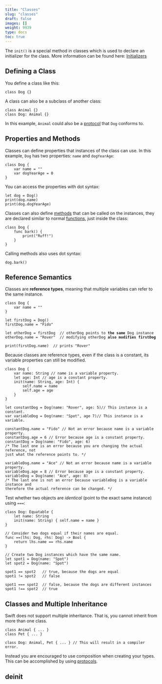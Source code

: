 ```yaml
---
title: "Classes"
slug: "classes"
draft: false
images: []
weight: 9939
type: docs
toc: true
---
```


The `init()` is a special method in classes which is used to declare an initializer for the class. More information can be found here: [Initializers][1]


  [1]: https://www.wikiod.com/swift/initializers

## Defining a Class
You define a class like this:

    class Dog {}

A class can also be a subclass of another class:

    class Animal {}
    class Dog: Animal {}

In this example, `Animal` could also be a [protocol][1] that `Dog` conforms to.


  [1]: https://www.wikiod.com/swift/protocols

## Properties and Methods
Classes can define properties that instances of the class can use. In this example, `Dog` has two properties: `name` and `dogYearAge`:

    class Dog {
        var name = ""
        var dogYearAge = 0
    }

You can access the properties with dot syntax:

    let dog = Dog()
    print(dog.name)
    print(dog.dogYearAge)

Classes can also define [methods][1] that can be called on the instances, they are declared similar to normal [functions][2], just inside the class:

    class Dog {
        func bark() {
            print("Ruff!")
        }
    }

Calling methods also uses dot syntax:

    dog.bark()


  [1]: https://www.wikiod.com/swift/functions#Methods
  [2]: https://www.wikiod.com/swift/functions

## Reference Semantics
Classes are **reference types**, meaning that multiple variables can refer to the same instance.

<pre><code>class Dog {
    var name = ""
}

let firstDog = Dog()
firstDog.name = "Fido"

let otherDog = firstDog  // otherDog points to <b>the same</b> Dog instance
otherDog.name = "Rover"  // modifying otherDog <b>also modifies firstDog</b>

print(firstDog.name)  // prints "Rover"</code></pre>

Because classes are reference types, even if the class is a constant, its variable properties can still be modified.

    class Dog {
        var name: String // name is a variable property.
        let age: Int // age is a constant property.
        init(name: String, age: Int) {
            self.name = name
            self.age = age
        }
    }
    
    let constantDog = Dog(name: "Rover", age: 5)// This instance is a constant.
    var variableDog = Dog(name: "Spot", age 7)// This instance is a variable.

    constantDog.name = "Fido" // Not an error because name is a variable property.
    constantDog.age = 6 // Error because age is a constant property.
    constantDog = Dog(name: "Fido", age: 6)
    /* The last one is an error because you are changing the actual reference, not
    just what the reference points to. */
    
    variableDog.name = "Ace" // Not an error because name is a variable property.
    variableDog.age = 8 // Error because age is a constant property.
    variableDog = Dog(name: "Ace", age: 8)
    /* The last one is not an error because variableDog is a variable instance and
    therefore the actual reference can be changed. */

Test whether two objects are *identical* (point to the exact same instance) using `===`:

    class Dog: Equatable {
        let name: String
        init(name: String) { self.name = name }
    }
    
    // Consider two dogs equal if their names are equal.
    func ==(lhs: Dog, rhs: Dog) -> Bool {
        return lhs.name == rhs.name
    }
    
    // Create two Dog instances which have the same name.
    let spot1 = Dog(name: "Spot")
    let spot2 = Dog(name: "Spot")

    spot1 == spot2   // true, because the dogs are equal
    spot1 != spot2   // false

    spot1 === spot2  // false, because the dogs are different instances
    spot1 !== spot2  // true



## Classes and Multiple Inheritance
Swift does not support multiple inheritance. That is, you cannot inherit from more than one class.

    class Animal { ... }
    class Pet { ... }

    class Dog: Animal, Pet { ... } // This will result in a compiler error.

Instead you are encouraged to use composition when creating your types. This can be accomplished by using [protocols][1].


  [1]: https://www.wikiod.com/swift/protocols

## deinit


